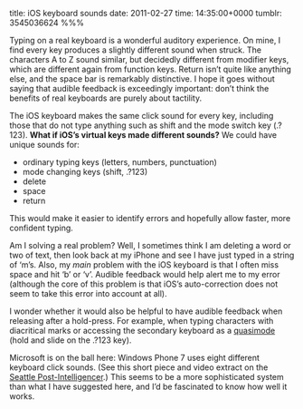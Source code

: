 title: iOS keyboard sounds
date: 2011-02-27
time: 14:35:00+0000
tumblr: 3545036624
%%%

Typing on a real keyboard is a wonderful auditory experience. On mine, I find every key produces a slightly different sound when struck. The characters A to Z sound similar, but decidedly different from modifier keys, which are different again from function keys. Return isn’t quite like anything else, and the space bar is remarkably distinctive. I hope it goes without saying that audible feedback is exceedingly important: don’t think the benefits of real keyboards are purely about tactility.

The iOS keyboard makes the same click sound for every key, including those that do not type anything such as shift and the mode switch key (.?123). **What if iOS’s virtual keys made different sounds?** We could have unique sounds for:

- ordinary typing keys (letters, numbers, punctuation)
- mode changing keys (shift, .?123)
- delete
- space
- return

This would make it easier to identify errors and hopefully allow faster, more confident typing.

Am I solving a real problem? Well, I sometimes think I am deleting a word or two of text, then look back at my iPhone and see I have just typed in a string of ‘m’s. Also, my *main* problem with the iOS keyboard is that I often miss space and hit ‘b’ or ‘v’. Audible feedback would help alert me to my error (although the core of this problem is that iOS’s auto-correction does not seem to take this error into account at all).

I wonder whether it would also be helpful to have audible feedback when releasing after a hold-press. For example, when typing characters with diacritical marks or accessing the secondary keyboard as a [quasimode][Q] (hold and slide on the .?123 key).

Microsoft is on the ball here: Windows Phone 7 uses eight different keyboard click sounds. (See this short piece and video extract on the [Seattle Post-Intelligencer][1].) This seems to be a more sophisticated system than what I have suggested here, and I’d be fascinated to know how well it works.

[1]: http://blog.seattlepi.com/microsoft/2010/08/16/different-keyboard-sounds-just-another-windows-phone-7-detail/

[Q]: http://en.wikipedia.org/wiki/Mode_(computer_interface)#Quasimodes
